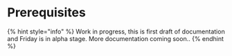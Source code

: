 # Prerequisites

{% hint style="info" %}
Work in progress, this is first draft of documentation and Friday is in alpha stage. More documentation coming soon..
{% endhint %}


